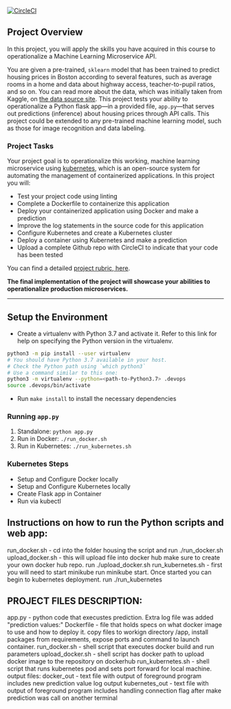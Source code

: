 [![CircleCI](https://dl.circleci.com/status-badge/img/gh/cstclair252/projectml/tree/main.svg?style=svg)](https://dl.circleci.com/status-badge/redirect/gh/cstclair252/projectml/tree/main)

## Project Overview

In this project, you will apply the skills you have acquired in this course to operationalize a Machine Learning Microservice API. 

You are given a pre-trained, `sklearn` model that has been trained to predict housing prices in Boston according to several features, such as average rooms in a home and data about highway access, teacher-to-pupil ratios, and so on. You can read more about the data, which was initially taken from Kaggle, on [the data source site](https://www.kaggle.com/c/boston-housing). This project tests your ability to operationalize a Python flask app—in a provided file, `app.py`—that serves out predictions (inference) about housing prices through API calls. This project could be extended to any pre-trained machine learning model, such as those for image recognition and data labeling.

### Project Tasks

Your project goal is to operationalize this working, machine learning microservice using [kubernetes](https://kubernetes.io/), which is an open-source system for automating the management of containerized applications. In this project you will:
* Test your project code using linting
* Complete a Dockerfile to containerize this application
* Deploy your containerized application using Docker and make a prediction
* Improve the log statements in the source code for this application
* Configure Kubernetes and create a Kubernetes cluster
* Deploy a container using Kubernetes and make a prediction
* Upload a complete Github repo with CircleCI to indicate that your code has been tested

You can find a detailed [project rubric, here](https://review.udacity.com/#!/rubrics/2576/view).

**The final implementation of the project will showcase your abilities to operationalize production microservices.**

---

## Setup the Environment

* Create a virtualenv with Python 3.7 and activate it. Refer to this link for help on specifying the Python version in the virtualenv. 
```bash
python3 -m pip install --user virtualenv
# You should have Python 3.7 available in your host. 
# Check the Python path using `which python3`
# Use a command similar to this one:
python3 -m virtualenv --python=<path-to-Python3.7> .devops
source .devops/bin/activate
```
* Run `make install` to install the necessary dependencies

### Running `app.py`

1. Standalone:  `python app.py`
2. Run in Docker:  `./run_docker.sh`
3. Run in Kubernetes:  `./run_kubernetes.sh`

### Kubernetes Steps

* Setup and Configure Docker locally
* Setup and Configure Kubernetes locally
* Create Flask app in Container
* Run via kubectl

## Instructions on how to run the Python scripts and web app:
run_docker.sh - cd into the folder housing the script and run ./run_docker.sh
upload_docker.sh - this will upload file into docker hub make sure to create your own docker hub repo.  run ./upload_docker.sh
run_kubernetes.sh - first you will need to start minikube run minikube start.  Once started you can begin to kubernetes deployment. run ./run_kubernetes


## PROJECT FILES DESCRIPTION:

app.py - python code that execustes prediction.  Extra log file was added "prediction values:"
Dockerfile - file that holds specs on what docker image to use and how to deploy it. copy files to workign directory /app, install packages from requirements, expose ports and command to launch container. 
run_docker.sh - shell script that executes docker build and run parameters
upload_docker.sh - shell script has docker path to upload docker image to the repository on dockerhub
run_kubernetes.sh - shell script that runs kubernetes pod and sets port forward for local machine. 
output files: 
  docker_out - text file with output of foreground program includes new prediction value log output
  kubernetes_out - text file with output of foreground program includes handling connection flag after make prediction was call on another terminal 








